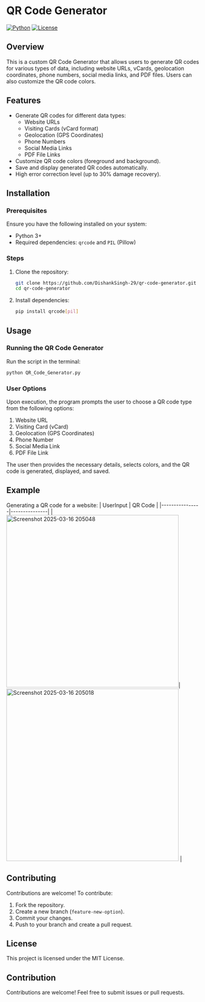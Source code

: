 # QR Code Generator
[![Python](https://img.shields.io/badge/Python-3.7%2B-blue)](https://www.python.org/)
[![License](https://img.shields.io/badge/License-MIT-green)](LICENSE)

## Overview
This is a custom QR Code Generator that allows users to generate QR codes for various types of data, including website URLs, vCards, geolocation coordinates, phone numbers, social media links, and PDF files. Users can also customize the QR code colors.

## Features
- Generate QR codes for different data types:
  - Website URLs
  - Visiting Cards (vCard format)
  - Geolocation (GPS Coordinates)
  - Phone Numbers
  - Social Media Links
  - PDF File Links
- Customize QR code colors (foreground and background).
- Save and display generated QR codes automatically.
- High error correction level (up to 30% damage recovery).

## Installation

### Prerequisites
Ensure you have the following installed on your system:
- Python 3+
- Required dependencies: `qrcode` and `PIL` (Pillow)

### Steps
1. Clone the repository:
   ```sh
   git clone https://github.com/DishankSingh-29/qr-code-generator.git
   cd qr-code-generator
   ```
2. Install dependencies:
   ```sh
   pip install qrcode[pil]
   ```

## Usage

### Running the QR Code Generator
Run the script in the terminal:
```sh
python QR_Code_Generator.py
```

### User Options
Upon execution, the program prompts the user to choose a QR code type from the following options:
1. Website URL
2. Visiting Card (vCard)
3. Geolocation (GPS Coordinates)
4. Phone Number
5. Social Media Link
6. PDF File Link

The user then provides the necessary details, selects colors, and the QR code is generated, displayed, and saved.

## Example
Generating a QR code for a website:
| UserInput | QR Code |
|----------------|---------------|
| <img src="https://github.com/user-attachments/assets/fe653dd7-d9f0-45e3-9632-bcb1d192f9a9" alt="Screenshot 2025-03-16 205048" width="450">| <img src="https://github.com/user-attachments/assets/828acb00-8312-446b-a6c5-951d1a48ea65" alt="Screenshot 2025-03-16 205018" width="450"> |  


## Contributing
Contributions are welcome! To contribute:
1. Fork the repository.
2. Create a new branch (`feature-new-option`).
3. Commit your changes.
4. Push to your branch and create a pull request.

## License
This project is licensed under the MIT License.

## Contribution
Contributions are welcome! Feel free to submit issues or pull requests.
